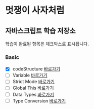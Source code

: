 # 멋쟁이 사자처럼

## 자바스크립트 학습 저장소

학습이 완료된 항목은 체크박스로 표시됩니다.

### Basic
- [x] codeStructure [바로가기](http://www.github.com)
- [ ] Variable [바로가기](http://www.github.com)
- [ ] Strict Mode [바로가기](http://www.github.com)
- [ ] Global This [바로가기](http://www.github.com)
- [ ] Data Types [바로가기](http://www.github.com)
- [ ] Type Conversion [바로가기](http://www.github.com)
